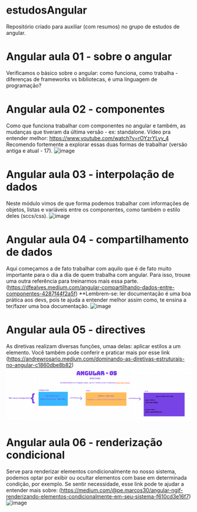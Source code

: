 # estudosAngular
Repositório criado para auxiliar (com resumos) no grupo de estudos de angular.

# Angular aula 01 - sobre o angular
Verificamos o básico sobre o angular: como funciona, como trabalha - diferenças de frameworks vs bibliotecas, é uma linguagem de programação? 

# Angular aula 02 - componentes
Como que funciona trabalhar com componentes no angular e também, as mudanças que tiveram da última versão - ex: standalone. 
Vídeo pra entender melhor: <https://www.youtube.com/watch?v=rOYzrYLyy_4>
Recomendo fortemente a explorar essas duas formas de trabalhar (versão antiga e atual - 17). 
![image](https://github.com/larisarapio/estudosAngular/assets/129699975/85949b14-1c56-4763-8ec7-8789de49b83e)

# Angular aula 03 - interpolação de dados
Neste módulo vimos de que forma podemos trabalhar com informações de objetos, listas e variáveis entre os componentes, como também o estilo deles (sccs/css).
![image](https://github.com/larisarapio/estudosAngular/assets/129699975/92bfbadb-fb1c-4ce6-b3ea-ab723c85b2de)


# Angular aula 04 - compartilhamento de dados
Aqui começamos a de fato trabalhar com aquilo que é de fato muito importante para o dia a dia de quem trabalha com angular. Para isso, trouxe uma outra referência para treinarmos mais essa parte. (https://dfealves.medium.com/angular-compartilhando-dados-entre-componentes-4287f44f2a5f)
**Lembrem-se: ler documentação é uma boa prática aos devs, pois te ajuda a entender melhor assim como, te ensina a ter/fazer uma boa documentação.
![image](https://github.com/larisarapio/estudosAngular/assets/129699975/655d1395-f6bb-4935-8ae5-d6160e75b116)

# Angular aula 05 - directives
As diretivas realizam diversas funções, umaa delas: aplicar estilos a um elemento. Você também pode conferir e praticar mais por esse link (https://andrewrosario.medium.com/dominando-as-diretivas-estruturais-no-angular-c1860dbe8b82)
![alt text](image.png)

# Angular aula 06 - renderização condicional
Serve para renderizar elementos condicionalmente no nosso sistema, podemos optar por exibir ou ocultar elementos com base em determinada condição, por exemplo.
Se sentir necessidade, esse link pode te ajudar a entender mais sobre: (https://medium.com/@pe.marcos30/angular-ngif-renderizando-elementos-condicionalmente-em-seu-sistema-f610cd3e16f7)
 ![image](https://github.com/larisarapio/estudosAngular/assets/129699975/bacd8309-a203-4521-bb7c-2788df7d5920)
